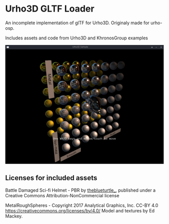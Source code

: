 # Urho3D GLTF Loader

An incomplete implementation of glTF for Urho3D. Originaly made for urho-osp.

Includes assets and code from Urho3D and KhronosGroup examples

![screenshot](screenshot.png)

## Licenses for included assets

Battle Damaged Sci-fi Helmet - PBR by [theblueturtle_](https://sketchfab.com/theblueturtle_), published under a Creative Commons Attribution-NonCommercial license

MetalRoughSpheres - Copyright 2017 Analytical Graphics, Inc. CC-BY 4.0 https://creativecommons.org/licenses/by/4.0/ Model and textures by Ed Mackey.

